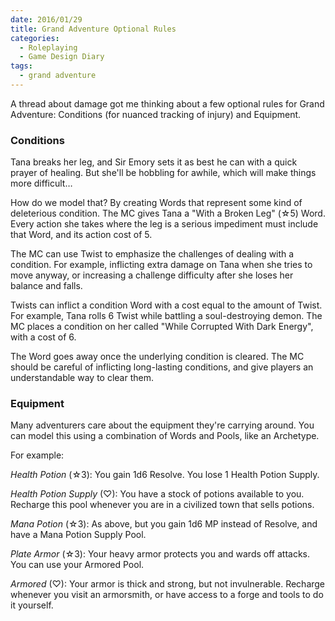 ```yaml
---
date: 2016/01/29
title: Grand Adventure Optional Rules
categories:
  - Roleplaying
  - Game Design Diary
tags:
  - grand adventure
---
```


A thread about damage got me thinking about a few optional rules for Grand Adventure:
Conditions (for nuanced tracking of injury) and Equipment.

<!-- more -->

### Conditions

Tana breaks her leg, and Sir Emory sets it as best he can with a quick prayer of healing.
But she'll be hobbling for awhile, which will make things more difficult…

How do we model that?
By creating Words that represent some kind of deleterious condition.
The MC gives Tana a "With a Broken Leg" (☆5) Word.
Every action she takes where the leg is a serious impediment must include that Word,
and its action cost of 5.

The MC can use Twist to emphasize the challenges of dealing with a condition.
For example, inflicting extra damage on Tana when she tries to move anyway,
or increasing a challenge difficulty after she loses her balance and falls.

Twists can inflict a condition Word with a cost equal to the amount of Twist.
For example, Tana rolls 6 Twist while battling a soul-destroying demon.
The MC places a condition on her called "While Corrupted With Dark Energy", with a cost of 6.

The Word goes away once the underlying condition is cleared.
The MC should be careful of inflicting long-lasting conditions,
and give players an understandable way to clear them.

### Equipment

Many adventurers care about the equipment they're carrying around. You can model this using a combination of Words and Pools, like an Archetype.

For example:

*Health Potion* (☆3): You gain 1d6 Resolve. You lose 1 Health Potion Supply.

*Health Potion Supply* (♡): You have a stock of potions available to you.
Recharge this pool whenever you are in a civilized town that sells potions.

*Mana Potion* (☆3): As above, but you gain 1d6 MP instead of Resolve, and have a Mana Potion Supply Pool.

*Plate Armor* (☆3): Your heavy armor protects you and wards off attacks. You can use your Armored Pool.

*Armored* (♡): Your armor is thick and strong, but not invulnerable.
Recharge whenever you visit an armorsmith, or have access to a forge and tools to do it yourself.

